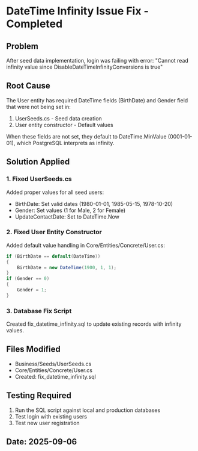 # DateTime Infinity Issue Fix - Completed

## Problem
After seed data implementation, login was failing with error:
"Cannot read infinity value since DisableDateTimeInfinityConversions is true"

## Root Cause
The User entity has required DateTime fields (BirthDate) and Gender field that were not being set in:
1. UserSeeds.cs - Seed data creation
2. User entity constructor - Default values

When these fields are not set, they default to DateTime.MinValue (0001-01-01), which PostgreSQL interprets as infinity.

## Solution Applied

### 1. Fixed UserSeeds.cs
Added proper values for all seed users:
- BirthDate: Set valid dates (1980-01-01, 1985-05-15, 1978-10-20)
- Gender: Set values (1 for Male, 2 for Female)
- UpdateContactDate: Set to DateTime.Now

### 2. Fixed User Entity Constructor
Added default value handling in Core/Entities/Concrete/User.cs:
```csharp
if (BirthDate == default(DateTime))
{
    BirthDate = new DateTime(1900, 1, 1);
}
if (Gender == 0)
{
    Gender = 1;
}
```

### 3. Database Fix Script
Created fix_datetime_infinity.sql to update existing records with infinity values.

## Files Modified
- Business/Seeds/UserSeeds.cs
- Core/Entities/Concrete/User.cs
- Created: fix_datetime_infinity.sql

## Testing Required
1. Run the SQL script against local and production databases
2. Test login with existing users
3. Test new user registration

## Date: 2025-09-06
